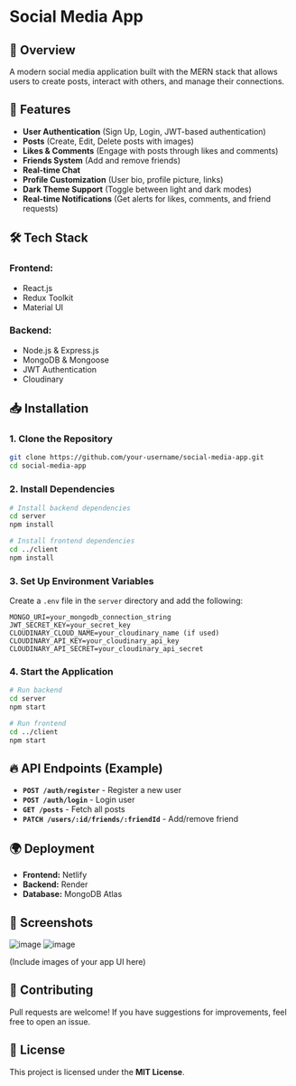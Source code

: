# Social Media App

## 📌 Overview

A modern social media application built with the MERN stack that allows users to create posts, interact with others, and manage their connections.

## 🚀 Features

- **User Authentication** (Sign Up, Login, JWT-based authentication)
- **Posts** (Create, Edit, Delete posts with images)
- **Likes & Comments** (Engage with posts through likes and comments)
- **Friends System** (Add and remove friends)
- **Real-time Chat** 
- **Profile Customization** (User bio, profile picture, links)
- **Dark Theme Support** (Toggle between light and dark modes)
- **Real-time Notifications** (Get alerts for likes, comments, and friend requests)

## 🛠️ Tech Stack

### **Frontend:**

- React.js
- Redux Toolkit
- Material UI

### **Backend:**

- Node.js & Express.js
- MongoDB & Mongoose
- JWT Authentication
- Cloudinary 
## 📥 Installation

### **1. Clone the Repository**

```sh
git clone https://github.com/your-username/social-media-app.git
cd social-media-app
```

### **2. Install Dependencies**

```sh
# Install backend dependencies
cd server
npm install

# Install frontend dependencies
cd ../client
npm install
```

### **3. Set Up Environment Variables**

Create a `.env` file in the `server` directory and add the following:

```
MONGO_URI=your_mongodb_connection_string
JWT_SECRET_KEY=your_secret_key
CLOUDINARY_CLOUD_NAME=your_cloudinary_name (if used)
CLOUDINARY_API_KEY=your_cloudinary_api_key
CLOUDINARY_API_SECRET=your_cloudinary_api_secret
```

### **4. Start the Application**

```sh
# Run backend
cd server
npm start

# Run frontend
cd ../client
npm start
```

## 🔥 API Endpoints (Example)

- **`POST /auth/register`** - Register a new user
- **`POST /auth/login`** - Login user
- **`GET /posts`** - Fetch all posts
- **`PATCH /users/:id/friends/:friendId`** - Add/remove friend

## 🌍 Deployment

- **Frontend:**  Netlify
- **Backend:** Render
- **Database:** MongoDB Atlas

## 📸 Screenshots
![image](https://github.com/user-attachments/assets/28edda10-a70c-4b9f-b5c0-dbc92e0a4408)
![image](https://github.com/user-attachments/assets/3b970e92-7820-488d-8e5f-5344272f4765)

(Include images of your app UI here)

## 🤝 Contributing

Pull requests are welcome! If you have suggestions for improvements, feel free to open an issue.

## 📜 License

This project is licensed under the **MIT License**.

